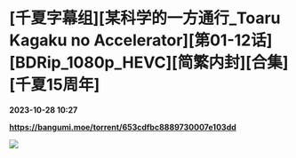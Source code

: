 # [千夏字幕组][某科学的一方通行_Toaru Kagaku no Accelerator][第01-12话][BDRip_1080p_HEVC][简繁内封][合集][千夏15周年]

**2023-10-28 10:27**

**https://bangumi.moe/torrent/653cdfbc8889730007e103dd**

![](https://i.loli.net/2019/07/13/5d29fb89d8bd758721.jpg)